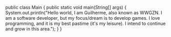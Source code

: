 public class Main {
    public static void main(String[] args) {
        System.out.println("Hello world, I am Guilherme, also known as WWGZN. I am a software developer, but my focus/dream is to develop games. I love programming, and it is my best pastime (it's my leisure). I intend to continue and grow in this area.");
    }
}
